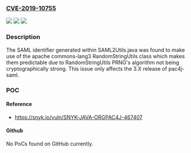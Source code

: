 ### [CVE-2019-10755](https://cve.mitre.org/cgi-bin/cvename.cgi?name=CVE-2019-10755)
![](https://img.shields.io/static/v1?label=Product&message=PAC4J%20For%20SAML%20Protocol&color=blue)
![](https://img.shields.io/static/v1?label=Version&message=All%20versions%20prior%20to%20version%204.0.0-RC1%20&color=brightgreen)
![](https://img.shields.io/static/v1?label=Vulnerability&message=Insecure%20Randomness&color=brightgreen)

### Description

The SAML identifier generated within SAML2Utils.java was found to make use of the apache commons-lang3 RandomStringUtils class which makes them predictable due to RandomStringUtils PRNG's algorithm not being cryptographically strong. This issue only affects the 3.X release of pac4j-saml.

### POC

#### Reference
- https://snyk.io/vuln/SNYK-JAVA-ORGPAC4J-467407

#### Github
No PoCs found on GitHub currently.

